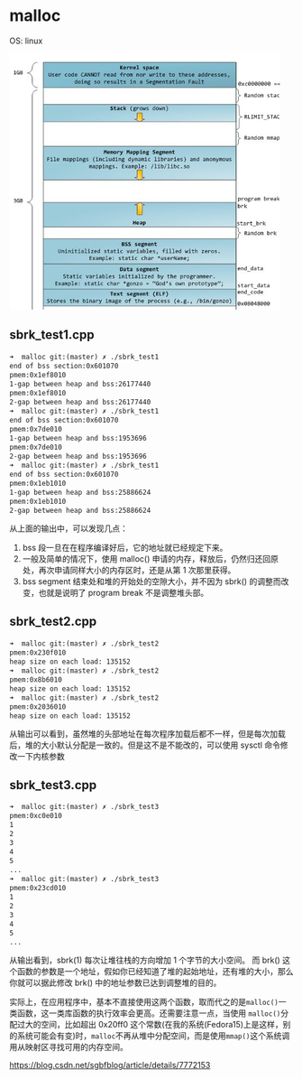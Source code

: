 # malloc
OS: linux

![@sbrk](./sbrk.png)

## sbrk_test1.cpp

```
➜  malloc git:(master) ✗ ./sbrk_test1
end of bss section:0x601070
pmem:0x1ef8010
1-gap between heap and bss:26177440
pmem:0x1ef8010
2-gap between heap and bss:26177440
➜  malloc git:(master) ✗ ./sbrk_test1
end of bss section:0x601070
pmem:0x7de010
1-gap between heap and bss:1953696
pmem:0x7de010
2-gap between heap and bss:1953696
➜  malloc git:(master) ✗ ./sbrk_test1
end of bss section:0x601070
pmem:0x1eb1010
1-gap between heap and bss:25886624
pmem:0x1eb1010
2-gap between heap and bss:25886624

```

从上面的输出中，可以发现几点：
1. bss 段一旦在在程序编译好后，它的地址就已经规定下来。
2. 一般及简单的情况下，使用 malloc() 申请的内存，释放后，仍然归还回原处，再次申请同样大小的内存区时，还是从第 1 次那里获得。
3. bss segment 结束处和堆的开始处的空隙大小，并不因为 sbrk() 的调整而改变，也就是说明了 program break 不是调整堆头部。

## sbrk_test2.cpp

```
➜  malloc git:(master) ✗ ./sbrk_test2
pmem:0x230f010
heap size on each load: 135152
➜  malloc git:(master) ✗ ./sbrk_test2
pmem:0x8b6010
heap size on each load: 135152
➜  malloc git:(master) ✗ ./sbrk_test2
pmem:0x2036010
heap size on each load: 135152
```
从输出可以看到，虽然堆的头部地址在每次程序加载后都不一样，但是每次加载后，堆的大小默认分配是一致的。但是这不是不能改的，可以使用 sysctl 命令修改一下内核参数

## sbrk_test3.cpp

```
➜  malloc git:(master) ✗ ./sbrk_test3
pmem:0xc0e010
1
2
3
4
5
...
➜  malloc git:(master) ✗ ./sbrk_test3
pmem:0x23cd010
1
2
3
4
5
...
```
从输出看到，sbrk(1) 每次让堆往栈的方向增加 1 个字节的大小空间。
而 brk() 这个函数的参数是一个地址，假如你已经知道了堆的起始地址，还有堆的大小，那么你就可以据此修改 brk() 中的地址参数已达到调整堆的目的。

实际上，在应用程序中，基本不直接使用这两个函数，取而代之的是`malloc()`一类函数，这一类库函数的执行效率会更高。还需要注意一点，当使用 `malloc()`分配过大的空间，比如超出 0x20ff0 这个常数(在我的系统(Fedora15)上是这样，别的系统可能会有变)时，`malloc`不再从堆中分配空间，而是使用`mmap()`这个系统调用从映射区寻找可用的内存空间。

https://blog.csdn.net/sgbfblog/article/details/7772153